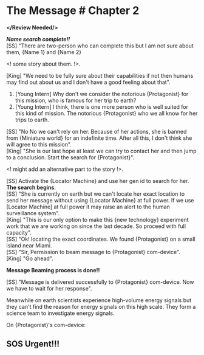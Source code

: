 # The Message # Chapter 2 

**</Review Needed/>**

***Name search complete!!***   
[SS] "There are two-person who can complete this but I am not sure about them, {Name 1} and {Name 2} 

<! some story about them. !>. 

[King] "We need to be fully sure about their capabilities if not then humans may find out about us and I don't have a good feeling about that". 

 1. [Young Intern] Why don't we consider the notorious {Protagonist} for this mission, who is famous for her trip to earth?
 2. [Young Intern] I think, there is one more person who is well suited for this kind of mission. The notorious {Protagonist} who we all know for her trips to earth.

[SS] "No No we can't rely on her. Because of her actions, she is banned from {Miniature world} for an indefinite time. After all this, I don't think she will agree to this mission".   
[King] "She is our last hope at least we can try to contact her and then jump to a conclusion. Start the search for {Protagonist}".

<! might add an alternative part to the story !>.  

[SS] Activate the {Locator Machine} and use her gen id to search for her.  
**The search begins**.   
[SS] "She is currently on earth but we can't locate her exact location to send her message without using {Locator Machine} at full power. If we use [Locator Machine] at full power it may raise an alert to the human surveillance system".   
[King] "This is our only option to make this {new technology} experiment work that we are working on since the last decade. So proceed with full capacity".   
[SS] "Ok! locating the exact coordinates. We found {Protagonist} on a small island near Miami.   
[SS] "Sir, Permission to beam message to {Protagonist} com-device".  
[King] "Go ahead".   

**Message Beaming process is done!!**

[SS] "Message is delivered successfully to {Protagonist} com-device. Now we have to wait for her response".  

Meanwhile on earth scientists experience high-volume energy signals but they can't find the reason for energy signals on this high scale. They form a science team to investigate energy signals.

On {Protagonist}'s com-device:  
## SOS Urgent!!!
